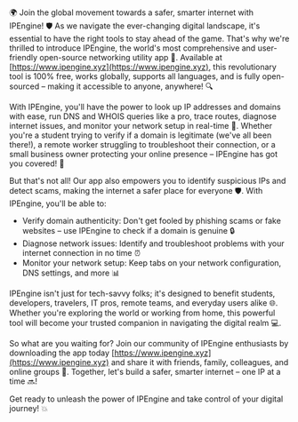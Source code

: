 🌍 Join the global movement towards a safer, smarter internet with IPEngine! 🛡️ As we navigate the ever-changing digital landscape, it's essential to have the right tools to stay ahead of the game. That's why we're thrilled to introduce IPEngine, the world's most comprehensive and user-friendly open-source networking utility app 📡. Available at [https://www.ipengine.xyz](https://www.ipengine.xyz), this revolutionary tool is 100% free, works globally, supports all languages, and is fully open-sourced – making it accessible to anyone, anywhere! 🔍

With IPEngine, you'll have the power to look up IP addresses and domains with ease, run DNS and WHOIS queries like a pro, trace routes, diagnose internet issues, and monitor your network setup in real-time 🚀. Whether you're a student trying to verify if a domain is legitimate (we've all been there!), a remote worker struggling to troubleshoot their connection, or a small business owner protecting your online presence – IPEngine has got you covered! 🤝

But that's not all! Our app also empowers you to identify suspicious IPs and detect scams, making the internet a safer place for everyone 🛡️. With IPEngine, you'll be able to:

* Verify domain authenticity: Don't get fooled by phishing scams or fake websites – use IPEngine to check if a domain is genuine 🔒
* Diagnose network issues: Identify and troubleshoot problems with your internet connection in no time ⏰
* Monitor your network setup: Keep tabs on your network configuration, DNS settings, and more 📊

IPEngine isn't just for tech-savvy folks; it's designed to benefit students, developers, travelers, IT pros, remote teams, and everyday users alike 🌐. Whether you're exploring the world or working from home, this powerful tool will become your trusted companion in navigating the digital realm 💻.

So what are you waiting for? Join our community of IPEngine enthusiasts by downloading the app today [https://www.ipengine.xyz](https://www.ipengine.xyz) and share it with friends, family, colleagues, and online groups 🤝. Together, let's build a safer, smarter internet – one IP at a time 🔜!

Get ready to unleash the power of IPEngine and take control of your digital journey! 💥